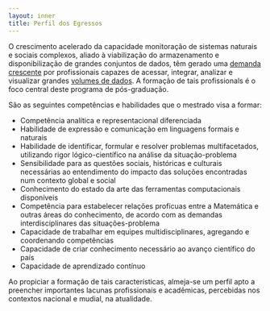 ```yaml
---
layout: inner
title: Perfil dos Egressos
---
```


O crescimento acelerado da capacidade monitoração de sistemas naturais
e sociais complexos, aliado à viabilização do armazenamento e
disponibilização de grandes conjuntos de dados, têm gerado uma
[demanda crescente][demanda] por profissionais capazes de acessar,
integrar, analizar e visualizar grandes [volumes de dados][dados]. A
formação de tais profissionals é o foco central deste programa de
pós-graduação.

São as seguintes competências e habilidades que o mestrado visa a
formar:

- Competência analítica e representacional diferenciada
- Habilidade de expressão e comunicação em linguagens formais e
  naturais
- Habilidade de identificar, formular e resolver problemas
  multifacetados, utilizando rigor lógico-científico na análise da
  situação-problema
- Sensibilidade para as questões sociais, históricas e culturais
  necessárias ao entendimento do impacto das soluções encontradas num
  contexto global e social
- Conhecimento do estado da arte das ferramentas computacionais
  disponíveis
- Competência para estabelecer relações profícuas entre a Matemática e
  outras áreas do conhecimento, de acordo com as demandas
  interdisciplinares das situações-problema
- Capacidade de trabalhar em equipes multidisciplinares, agregando e
  coordenando competências
- Capacidade de criar conhecimento necessário ao avanço científico do
  país
- Capacidade de aprendizado contínuo

Ao propiciar a formação de tais características, almeja-se um perfil
apto a preencher importantes lacunas profissionais e acadêmicas,
percebidas nos contextos nacional e mudial, na atualidade.

[demanda]: http://flowingdata.com/2009/06/04/rise-of-the-data-scientist
[dados]: http://radar.oreilly.com/2010/06/what-is-data-science.html


